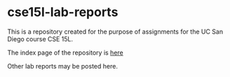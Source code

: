 # cse15l-lab-reports

This is a repository created for the purpose of assignments for the UC San Diego course CSE 15L.

The index page of the repository is [here](https://squidwarder.github.io/cse15l-lab-reports/index.html)

Other lab reports may be posted here.
